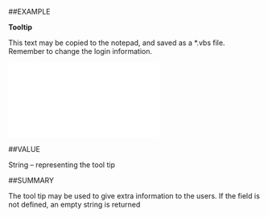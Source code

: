 
##EXAMPLE

**Tooltip**

This text may be copied to the notepad, and saved as a *.vbs file. Remember to change the login information.

![](..\..\Examples\vbs\SOUdefField.Tooltip.vbs.txt)


##VALUE

String – representing the tool tip


##SUMMARY

The tool tip may be used to give extra information to the users. If the field is not defined, an empty string is returned


